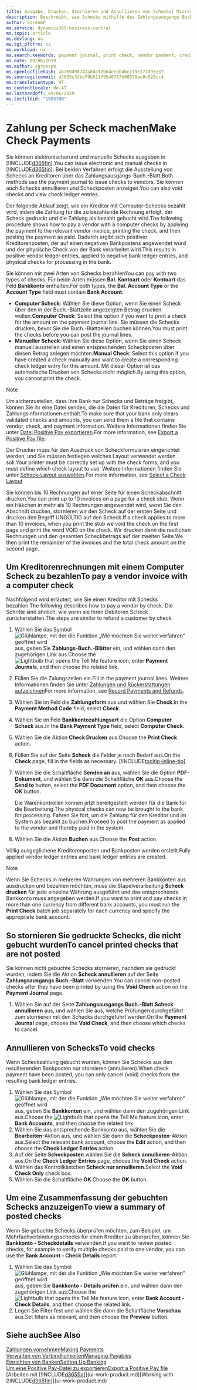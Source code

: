 ```yaml
---
title: Ausgabe, Drucken, Stornieren und Annullieren von Schecks| Microsoft Docs
description: Beschreibt, wie Schecks mithilfe des Zahlungsausgangs Buch.-Blattes, ausgegeben, gedruckt oder annulliert werden oder wie Check-Sachposteneinträge in Business Central angezeigt werden.
author: SorenGP
ms.service: dynamics365-business-central
ms.topic: article
ms.devlang: na
ms.tgt_pltfrm: na
ms.workload: na
ms.search.keywords: payment journal, print check, vendor payment, creditor, debt, balance due, AP
ms.date: 09/06/2019
ms.author: sgroespe
ms.openlocfilehash: ab769498741a8da17b64eebb4bccf9e177d95e37
ms.sourcegitcommit: d3035c32bb79b51179540787b98579ac0c528cc4
ms.translationtype: HT
ms.contentlocale: de-AT
ms.lasthandoff: 09/06/2019
ms.locfileid: "1985780"
---
```

# <a name="make-check-payments"></a><span data-ttu-id="b26a8-103">Zahlung per Scheck machen</span><span class="sxs-lookup"><span data-stu-id="b26a8-103">Make Check Payments</span></span>
<span data-ttu-id="b26a8-104">Sie können elektronischerund und manuelle Schecks ausgeben in [!INCLUDE[d365fin](includes/d365fin_md.md)].</span><span class="sxs-lookup"><span data-stu-id="b26a8-104">You can issue electronic and manual checks in [!INCLUDE[d365fin](includes/d365fin_md.md)].</span></span> <span data-ttu-id="b26a8-105">Bei beiden Verfahren erfolgt die Ausstellung von Schecks an Kreditoren über das Zahlungsausgangs-Buch.-Blatt.</span><span class="sxs-lookup"><span data-stu-id="b26a8-105">Both methods use the payment journal to issue checks to vendors.</span></span> <span data-ttu-id="b26a8-106">Sie können auch Schecks annullieren und Scheckposten anzeigen.</span><span class="sxs-lookup"><span data-stu-id="b26a8-106">You can also void checks and view check ledger entries.</span></span>

<span data-ttu-id="b26a8-107">Der folgende Ablauf zeigt, wie ein Kreditor mit Computer-Schecks bezahlt wird, indem die Zahlung für die zu bezahlende Rechnung erfolgt, der Scheck gedruckt und die Zahlung als bezahlt gebucht wird.</span><span class="sxs-lookup"><span data-stu-id="b26a8-107">The following procedure shows how to pay a vendor with a computer checks by applying the payment to the relevant vendor invoice, printing the check, and then posting the payment as paid.</span></span> <span data-ttu-id="b26a8-108">Dadurch ergibt sich positiver Kreditorenposten, der auf einen negativen Bankpostens angewendet wurd und der physische Check von der Bank verarbeitet wird.</span><span class="sxs-lookup"><span data-stu-id="b26a8-108">This results in positive vendor ledger entries, applied to negative bank ledger entries, and physical checks for processing in the bank.</span></span>

<span data-ttu-id="b26a8-109">Sie können mit zwei Arten von Schecks bezahlen</span><span class="sxs-lookup"><span data-stu-id="b26a8-109">You can pay with two types of checks.</span></span> <span data-ttu-id="b26a8-110">Für beide Arten müssen **Bal. Kontoart** oder **Kontoart** das Feld **Bankkonto** enthalten.</span><span class="sxs-lookup"><span data-stu-id="b26a8-110">For both types, the **Bal. Account Type** or the **Account Type** field must contain **Bank Account**.</span></span>

- <span data-ttu-id="b26a8-111">**Computer Scheck**: Wählen Sie diese Option, wenn Sie einen Scheck über den in der Buch.-Blattzeile angezeigten Betrag drucken wollen.</span><span class="sxs-lookup"><span data-stu-id="b26a8-111">**Computer Check**: Select this option if you want to print a check for the amount on the payment journal line.</span></span> <span data-ttu-id="b26a8-112">Sie müssen die Schecks drucken, bevor Sie die Buch.-Blattzeilen buchen können.</span><span class="sxs-lookup"><span data-stu-id="b26a8-112">You must print the checks before you can post the journal lines.</span></span>
- <span data-ttu-id="b26a8-113">**Manueller Scheck**: Wählen Sie diese Option, wenn Sie einen Scheck manuell ausstellen und einen entsprechenden Scheckposten über diesen Betrag anlegen möchten.</span><span class="sxs-lookup"><span data-stu-id="b26a8-113">**Manual Check**: Select this option if you have created a check manually and want to create a corresponding check ledger entry for this amount.</span></span> <span data-ttu-id="b26a8-114">Mit dieser Option ist das automatische Drucken von Schecks nicht möglich.</span><span class="sxs-lookup"><span data-stu-id="b26a8-114">By using this option, you cannot print the check.</span></span>

> [!NOTE]  
> <span data-ttu-id="b26a8-115">Um sicherzustellen, dass Ihre Bank nur Schecks und Beträge freigibt, können Sie ihr eine Datei senden, die die Daten für Kreditoren, Schecks und Zahlungsinformationen enthält.</span><span class="sxs-lookup"><span data-stu-id="b26a8-115">To make sure that your bank only clears validated checks and amounts, you can send them a file that contains vendor, check, and payment information.</span></span> <span data-ttu-id="b26a8-116">Weitere Informationen finden Sie unter [Datei Positive Pay exportieren](finance-how-positive-pay.md).</span><span class="sxs-lookup"><span data-stu-id="b26a8-116">For more information, see [Export a Positive Pay file](finance-how-positive-pay.md).</span></span>

<span data-ttu-id="b26a8-117">Der Drucker muss für den Ausdruck von Scheckformularen eingerichtet werden, und Sie müssen festlegen welches Layout verwendet werden soll.</span><span class="sxs-lookup"><span data-stu-id="b26a8-117">Your printer must be correctly set up with the check forms, and you must define which check layout to use.</span></span> <span data-ttu-id="b26a8-118">Weitere Informationen finden Sie unter [Scheck-Layout auswählen](finance-how-define-check-layouts.md).</span><span class="sxs-lookup"><span data-stu-id="b26a8-118">For more information, see [Select a Check Layout](finance-how-define-check-layouts.md)</span></span>

<span data-ttu-id="b26a8-119">Sie können bis 10 Rechnungen auf einer Seite für einen Scheckabschnitt drucken.</span><span class="sxs-lookup"><span data-stu-id="b26a8-119">You can print up to 10 invoices on a page for a check stub.</span></span> <span data-ttu-id="b26a8-120">Wenn ein Häkchen in mehr als 10 Rechnungen angewendet wird, wenn Sie den Abschnitt drucken, stornieren wir den Scheck auf der ersten Seite und drucken den Begriff UNGÜLTIG auf den Scheck.</span><span class="sxs-lookup"><span data-stu-id="b26a8-120">If a check applies to more than 10 invoices, when you print the stub we void the check on the first page and print the word VOID on the check.</span></span> <span data-ttu-id="b26a8-121">Wir drucken dann die restlichen Rechnungen und den gesamten Scheckbetrags auf der zweiten Seite.</span><span class="sxs-lookup"><span data-stu-id="b26a8-121">We then print the remainder of the invoices and the total check amount on the second page.</span></span>

## <a name="to-pay-a-vendor-invoice-with-a-computer-check"></a><span data-ttu-id="b26a8-122">Um Kreditorenrechnungen mit einem Computer Scheck zu bezahlen</span><span class="sxs-lookup"><span data-stu-id="b26a8-122">To pay a vendor invoice with a computer check</span></span>
<span data-ttu-id="b26a8-123">Nachfolgend wird erläutert, wie Sie einen Kreditor mit Schecks bezahlen.</span><span class="sxs-lookup"><span data-stu-id="b26a8-123">The following describes how to pay a vendor by check.</span></span> <span data-ttu-id="b26a8-124">Die Schritte sind ähnlich, wie wenn sie Ihren Debitoren Scheck zurückerstatten.</span><span class="sxs-lookup"><span data-stu-id="b26a8-124">The steps are similar to refund a customer by check.</span></span>

1. <span data-ttu-id="b26a8-125">Wählen Sie das Symbol ![Glühlampe, mit der die Funktion „Wie möchten Sie weiter verfahren“ geöffnet wird](media/ui-search/search_small.png "Wie möchten Sie weiter verfahren?") aus, geben Sie **Zahlungs-Buch.-Blätter** ein, und wählen dann den zugehörigen Link aus.</span><span class="sxs-lookup"><span data-stu-id="b26a8-125">Choose the ![Lightbulb that opens the Tell Me feature](media/ui-search/search_small.png "Tell me what you want to do") icon, enter **Payment Journals**, and then choose the related link.</span></span>
2. <span data-ttu-id="b26a8-126">Füllen Sie die Zalungszeilen ein.</span><span class="sxs-lookup"><span data-stu-id="b26a8-126">Fill in the payment journal lines.</span></span> <span data-ttu-id="b26a8-127">Weitere Informationen finden Sie unter [Zahlungen und Rückerstattungen aufzeichnen](payables-how-post-payments-refunds.md)</span><span class="sxs-lookup"><span data-stu-id="b26a8-127">For more information, see [Record Payments and Refunds](payables-how-post-payments-refunds.md).</span></span>
3. <span data-ttu-id="b26a8-128">Wählen Sie im Feld die **Zahlungsform** aus und wählen Sie **Check**.</span><span class="sxs-lookup"><span data-stu-id="b26a8-128">In the **Payment Method Code** field, select **Check**.</span></span>
4. <span data-ttu-id="b26a8-129">Wählen Sie im Feld **Bankkontozahlungsart** die Option **Computer Scheck** aus.</span><span class="sxs-lookup"><span data-stu-id="b26a8-129">In the **Bank Payment Type** field, select **Computer Check**.</span></span>
5. <span data-ttu-id="b26a8-130">Wählen Sie die Aktion **Check Drucken** aus.</span><span class="sxs-lookup"><span data-stu-id="b26a8-130">Choose the **Print Check** action.</span></span>
6. <span data-ttu-id="b26a8-131">Füllen Sie auf der Seite **Scheck** die Felder je nach Bedarf aus.</span><span class="sxs-lookup"><span data-stu-id="b26a8-131">On the **Check** page, fill in the fields as necessary.</span></span> [!INCLUDE[tooltip-inline-tip](includes/tooltip-inline-tip_md.md)]
7. <span data-ttu-id="b26a8-132">Wählen Sie die Schaltfläche **Senden an** aus, wählen Sie die Option **PDF-Dokument**, und wählen Sie dann die Schaltfläche **OK** aus.</span><span class="sxs-lookup"><span data-stu-id="b26a8-132">Choose the **Send to** button, select the **PDF Document** option, and then choose the **OK** button.</span></span>

    <span data-ttu-id="b26a8-133">Die Warenkontrollen können jetzt bereitgestellt werden für die Bank für die Bearbeitung.</span><span class="sxs-lookup"><span data-stu-id="b26a8-133">The physical checks can now be brought to the bank for processing.</span></span> <span data-ttu-id="b26a8-134">Fahren Sie fort, um die Zahlung für den Kreditor und im System als bezahlt zu buchen.</span><span class="sxs-lookup"><span data-stu-id="b26a8-134">Proceed to post the payment as applied to the vendor and thereby paid in the system.</span></span>
8. <span data-ttu-id="b26a8-135">Wählen Sie die Aktion **Buchen** aus.</span><span class="sxs-lookup"><span data-stu-id="b26a8-135">Choose the **Post** action.</span></span>

<span data-ttu-id="b26a8-136">Völlig ausgeglichene Kreditorenposten und Bankposten werden erstellt.</span><span class="sxs-lookup"><span data-stu-id="b26a8-136">Fully applied vendor ledger entries and bank ledger entries are created.</span></span>

> [!NOTE]  
> <span data-ttu-id="b26a8-137">Wenn Sie Schecks in mehreren Währungen von mehreren Bankkonten aus ausdrucken und bezahlen möchten, muss die Stapelverarbeitung **Scheck drucken** für jede einzelne Währung ausgeführt und das entsprechende Bankkonto muss angegeben werden.</span><span class="sxs-lookup"><span data-stu-id="b26a8-137">If you want to print and pay checks in more than one currency from different bank accounts, you must run the **Print Check** batch job separately for each currency and specify the appropriate bank account.</span></span>

## <a name="to-cancel-printed-checks-that-are-not-posted"></a><span data-ttu-id="b26a8-138">So stornieren Sie gedruckte Schecks, die nicht gebucht wurden</span><span class="sxs-lookup"><span data-stu-id="b26a8-138">To cancel printed checks that are not posted</span></span>
<span data-ttu-id="b26a8-139">Sie können nicht gebuchte Schecks stornieren, nachdem sie gedruckt wurden, indem Sie die Aktion **Scheck annullieren** auf der Seite **Zahlungsausgangs Buch.-Blatt** verwenden.</span><span class="sxs-lookup"><span data-stu-id="b26a8-139">You can cancel non-posted checks after they have been printed by using the **Void Check** action on the **Payment Journal** page.</span></span>

1. <span data-ttu-id="b26a8-140">Wählen Sie auf der Seite **Zahlungsausgangs Buch.-Blatt** **Scheck annullieren** aus, und wählen Sie aus, welche Prüfungen durchgeführt zum stornieren mit den Schecks durchgeführt werden.</span><span class="sxs-lookup"><span data-stu-id="b26a8-140">On the **Payment Journal** page, choose the **Void Check**, and then choose which checks to cancel.</span></span>

## <a name="to-void-checks"></a><span data-ttu-id="b26a8-141">Annullieren von Schecks</span><span class="sxs-lookup"><span data-stu-id="b26a8-141">To void checks</span></span>
<span data-ttu-id="b26a8-142">Wenn Scheckzahlung gebucht wurden, können Sie Schecks aus den resultierenden Bankposten nur stornieren (annulieren).</span><span class="sxs-lookup"><span data-stu-id="b26a8-142">When check payment have been posted, you can only cancel (void) checks from the resulting bank ledger entries.</span></span>

1. <span data-ttu-id="b26a8-143">Wählen Sie das Symbol ![Glühlampe, mit der die Funktion „Wie möchten Sie weiter verfahren“ geöffnet wird](media/ui-search/search_small.png "Wie möchten Sie weiter verfahren?") aus, geben Sie **Bankkonten** ein, und wählen dann den zugehörigen Link aus.</span><span class="sxs-lookup"><span data-stu-id="b26a8-143">Choose the ![Lightbulb that opens the Tell Me feature](media/ui-search/search_small.png "Tell me what you want to do") icon, enter **Bank Accounts**, and then choose the related link.</span></span>
2. <span data-ttu-id="b26a8-144">Wählen Sie das entsprechende Bankkonto aus, wählen Sie die **Bearbeiten**-Aktion aus, und wählen Sie dann die **Scheckposten**-Aktion aus.</span><span class="sxs-lookup"><span data-stu-id="b26a8-144">Select the relevant bank account, choose the **Edit** action, and then choose the **Check Ledger Entries** action.</span></span>
3. <span data-ttu-id="b26a8-145">Auf der Seite **Scheckposten** wählen Sie die **Scheck annullieren**-Aktion aus.</span><span class="sxs-lookup"><span data-stu-id="b26a8-145">On the **Check Ledger Entries** page, choose the **Void Check** action.</span></span>
4. <span data-ttu-id="b26a8-146">Wählen das Kontrollkästchen **Scheck nur annullieren**.</span><span class="sxs-lookup"><span data-stu-id="b26a8-146">Select the **Void Check Only** check box.</span></span>
5. <span data-ttu-id="b26a8-147">Wählen Sie die Schaltfläche **OK**.</span><span class="sxs-lookup"><span data-stu-id="b26a8-147">Choose the **OK** button.</span></span>

## <a name="to-view-a-summary-of-posted-checks"></a><span data-ttu-id="b26a8-148">Um eine Zusammenfassung der gebuchten Schecks anzuzeigen</span><span class="sxs-lookup"><span data-stu-id="b26a8-148">To view a summary of posted checks</span></span>
<span data-ttu-id="b26a8-149">Wenn Sie gebuchte Schecks überprüfen möchten, zum Beispiel, um Mehrfachverbindungsschecks für einen Kreditor zu überprüfen, können Sie **Bankkonto - Scheckdetails** verwenden.</span><span class="sxs-lookup"><span data-stu-id="b26a8-149">If you want to review posted checks, for example to verify multiple checks paid to one vendor, you can use the **Bank Account - Check Details** report.</span></span>
1. <span data-ttu-id="b26a8-150">Wählen Sie das Symbol ![Glühlampe, mit der die Funktion „Wie möchten Sie weiter verfahren“ geöffnet wird](media/ui-search/search_small.png "Wie möchten Sie weiter verfahren?") aus, geben Sie **Bankkonto - Details prüfen** ein, und wählen dann den zugehörigen Link aus.</span><span class="sxs-lookup"><span data-stu-id="b26a8-150">Choose the ![Lightbulb that opens the Tell Me feature](media/ui-search/search_small.png "Tell me what you want to do") icon, enter **Bank Account - Check Details**, and then choose the related link.</span></span>
2. <span data-ttu-id="b26a8-151">Legen Sie Filter fest und wählen Sie dann die Schaltfläche **Vorschau** aus.</span><span class="sxs-lookup"><span data-stu-id="b26a8-151">Set filters as relevant, and then choose the **Preview** button.</span></span>

## <a name="see-also"></a><span data-ttu-id="b26a8-152">Siehe auch</span><span class="sxs-lookup"><span data-stu-id="b26a8-152">See Also</span></span>
[<span data-ttu-id="b26a8-153">Zahlungen vornehmen</span><span class="sxs-lookup"><span data-stu-id="b26a8-153">Making Payments</span></span>](payables-make-payments.md)  
[<span data-ttu-id="b26a8-154">Verwalten von Verbindlichkeiten</span><span class="sxs-lookup"><span data-stu-id="b26a8-154">Managing Payables</span></span>](payables-manage-payables.md)  
[<span data-ttu-id="b26a8-155">Einrichten von Banken</span><span class="sxs-lookup"><span data-stu-id="b26a8-155">Setting Up Banking</span></span>](bank-setup-banking.md)  
[<span data-ttu-id="b26a8-156">Um eine Positive Pay-Datei zu exportieren</span><span class="sxs-lookup"><span data-stu-id="b26a8-156">Export a Positive Pay file</span></span>](finance-how-positive-pay.md)  
<span data-ttu-id="b26a8-157">[Arbeiten mit [!INCLUDE[d365fin](includes/d365fin_md.md)]](ui-work-product.md)</span><span class="sxs-lookup"><span data-stu-id="b26a8-157">[Working with [!INCLUDE[d365fin](includes/d365fin_md.md)]](ui-work-product.md)</span></span>  
